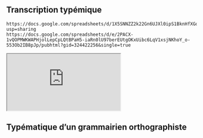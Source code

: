 ## Transcription typémique
	https://docs.google.com/spreadsheets/d/1X5SNNZZ2k22Gn6UJXl0ipS1BknHfXGqoSBBnWw6tPGc/edit?usp=sharing
	https://docs.google.com/spreadsheets/d/e/2PACX-1vQOPMWKWAPHjolLepCpLQtBPaH5-iaRn0lU97berEUtgOKxUibc6LqV1xsjNKhoY_o-553Ob2IB8pJp/pubhtml?gid=324422256&single=true

<iframe src="https://docs.google.com/spreadsheets/d/e/2PACX-1vQOPMWKWAPHjolLepCpLQtBPaH5-iaRn0lU97berEUtgOKxUibc6LqV1xsjNKhoY_o-553Ob2IB8pJp/pubhtml?gid=324422256&amp;single=true&amp;widget=true&amp;headers=false"></iframe>

## Typématique d’un grammairien orthographiste

